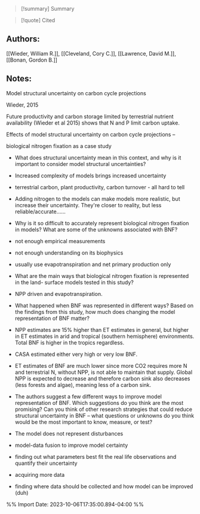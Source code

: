 
>[!summary] Summary

>[!quote] Cited

## Authors:
[[Wieder, William R.]], [[Cleveland, Cory C.]], [[Lawrence, David M.]], [[Bonan, Gordon B.]]
## Notes:

Model structural uncertainty on carbon cycle projections

Wieder, 2015

Future productivity and carbon storage limited by terrestrial nutrient availability (Wieder et al 2015) shows that N and P limit carbon uptake.

Effects of model structural uncertainty on carbon cycle projections –

biological nitrogen fixation as a case study

- What does structural uncertainty mean in this context, and why is it important to consider model structural uncertainties?

- Increased complexity of models brings increased uncertainty

- terrestrial carbon, plant productivity, carbon turnover - all hard to tell

- Adding nitrogen to the models can make models more realistic, but increase their uncertainty. They're closer to reality, but less reliable/accurate......

- Why is it so difficult to accurately represent biological nitrogen fixation in models? What are some of the unknowns associated with BNF?

- not enough empirical measurements
- not enough understanding on its biophysics

- usually use evapotranspiration and net primary production only

- What are the main ways that biological nitrogen fixation is represented in the land- surface models tested in this study?

- NPP driven and evapotranspiration.

- What happened when BNF was represented in different ways? Based on the findings from this study, how much does changing the model representation of BNF matter?

- NPP estimates are 15% higher than ET estimates in general, but higher in ET estimates in arid and tropical (southern hemisphere) environments. Total BNF is higher in the tropics regardless.
- CASA estimated either very high or very low BNF.
- ET estimates of BNF are much lower since more CO2 requires more N and terrestrial N, without NPP, is not able to maintain that supply. Global NPP is expected to decrease and therefore carbon sink also decreases (less forests and algae), meaning less of a carbon sink.

- The authors suggest a few different ways to improve model representation of BNF. Which suggestions do you think are the most promising? Can you think of other research strategies that could reduce structural uncertainty in BNF – what questions or unknowns do you think would be the most important to know, measure, or test?

- The model does not represent disturbances
- model-data fusion to improve model certainty

- finding out what parameters best fit the real life observations and quantify their uncertainty
- acquiring more data
- finding where data should be collected and how model can be improved (duh)

%% Import Date: 2023-10-06T17:35:00.894-04:00 %%

